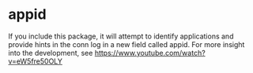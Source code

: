 # appid

If you include this package, it will attempt to identify applications and provide hints in the conn log in a new field called appid.
For more insight into the development, see https://www.youtube.com/watch?v=eW5fre50OLY
